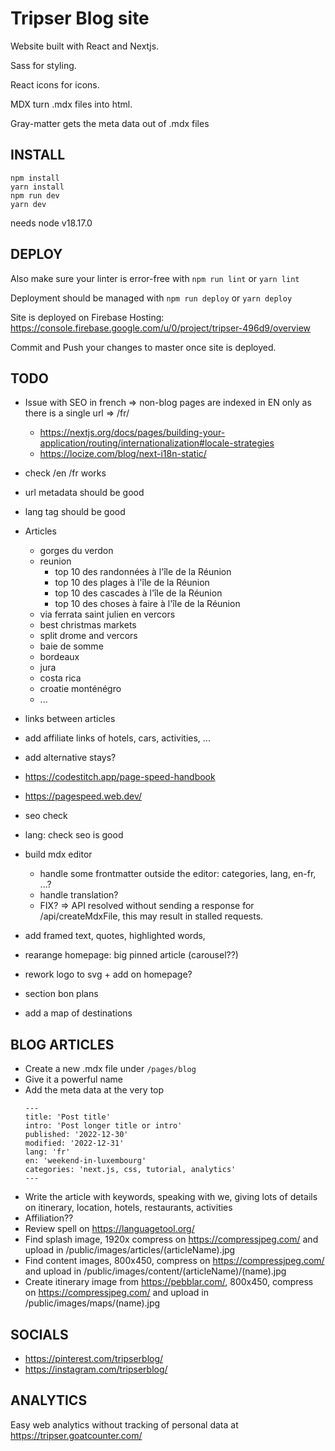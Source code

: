 # Tripser Blog site

Website built with React and Nextjs.

Sass for styling.

React icons for icons.

MDX turn .mdx files into html.

Gray-matter gets the meta data out of .mdx files

## INSTALL

```
npm install
yarn install
npm run dev
yarn dev
```

needs node v18.17.0

## DEPLOY

Also make sure your linter is error-free with `npm run lint` or `yarn lint`

Deployment should be managed with `npm run deploy` or `yarn deploy`

Site is deployed on Firebase Hosting: https://console.firebase.google.com/u/0/project/tripser-496d9/overview

Commit and Push your changes to master once site is deployed.

## TODO

- Issue with SEO in french => non-blog pages are indexed in EN only as there is a single url => /fr/ 
  - https://nextjs.org/docs/pages/building-your-application/routing/internationalization#locale-strategies
  - https://locize.com/blog/next-i18n-static/
- check /en /fr works
- url metadata should be good
- lang tag should be good

- Articles
  - gorges du verdon 
  - reunion
    - top 10 des randonnées à l'île de la Réunion
    - top 10 des plages à l'île de la Réunion
    - top 10 des cascades à l'île de la Réunion    
    - top 10 des choses à faire à l'île de la Réunion
  - via ferrata saint julien en vercors
  - best christmas markets
  - split drome and vercors
  - baie de somme
  - bordeaux
  - jura
  - costa rica
  - croatie monténégro
  - ...

- links between articles
- add affiliate links of hotels, cars, activities, ...
- add alternative stays?

- https://codestitch.app/page-speed-handbook
- https://pagespeed.web.dev/
- seo check
- lang: check seo is good

- build mdx editor
  - handle some frontmatter outside the editor: categories, lang, en-fr, ...?
  - handle translation?
  - FIX? => API resolved without sending a response for /api/createMdxFile, this may result in stalled requests.

- add framed text, quotes, highlighted words, 
- rearange homepage: big pinned article (carousel??)
- rework logo to svg + add on homepage?
- section bon plans
- add a map of destinations

## BLOG ARTICLES

- Create a new .mdx file under `/pages/blog`
- Give it a powerful name
- Add the meta data at the very top
  ```
  ---
  title: 'Post title'
  intro: 'Post longer title or intro'
  published: '2022-12-30'
  modified: '2022-12-31'
  lang: 'fr'
  en: 'weekend-in-luxembourg'
  categories: 'next.js, css, tutorial, analytics'
  ---
  ```
- Write the article with keywords, speaking with we, giving lots of details on itinerary, location, hotels, restaurants, activities
- Affiliation??
- Review spell on https://languagetool.org/
- Find splash image, 1920x compress on https://compressjpeg.com/ and upload in /public/images/articles/(articleName).jpg
- Find content images, 800x450, compress on https://compressjpeg.com/ and upload in /public/images/content/(articleName)/(name).jpg
- Create itinerary image from https://pebblar.com/, 800x450, compress on https://compressjpeg.com/ and upload in /public/images/maps/(name).jpg

## SOCIALS

- https://pinterest.com/tripserblog/
- https://instagram.com/tripserblog/

## ANALYTICS

Easy web analytics without tracking of personal data at https://tripser.goatcounter.com/
